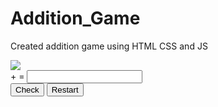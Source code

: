 # Addition_Game
Created addition game using HTML CSS and JS
<!DOCTYPE html>
<html>

<head>
    <link rel="stylesheet" href="https://stackpath.bootstrapcdn.com/bootstrap/4.5.2/css/bootstrap.min.css" integrity="sha384-JcKb8q3iqJ61gNV9KGb8thSsNjpSL0n8PARn9HuZOnIxN0hoP+VmmDGMN5t9UJ0Z" crossorigin="anonymous" />
    <script src="https://code.jquery.com/jquery-3.5.1.slim.min.js" integrity="sha384-DfXdz2htPH0lsSSs5nCTpuj/zy4C+OGpamoFVy38MVBnE+IbbVYUew+OrCXaRkfj" crossorigin="anonymous"></script>
    <script src="https://cdn.jsdelivr.net/npm/popper.js@1.16.1/dist/umd/popper.min.js" integrity="sha384-9/reFTGAW83EW2RDu2S0VKaIzap3H66lZH81PoYlFhbGU+6BZp6G7niu735Sk7lN" crossorigin="anonymous"></script>
    <script src="https://stackpath.bootstrapcdn.com/bootstrap/4.5.2/js/bootstrap.min.js" integrity="sha384-B4gt1jrGC7Jh4AgTPSdUtOBvfO8shuf57BaghqFfPlYxofvL8/KUEfYiJOMMV+rV" crossorigin="anonymous"></script>
</head>

<body>
    <div class="text-center">
        <img src="https://d1tgh8fmlzexmh.cloudfront.net/ccbp-dynamic-webapps/sum-of-two-numbers-img.png" class="image" />
        <div class="bg-container pt-5 pb-5">
            <span class="number m-2" id="firstNumber"></span>
            <span class="operator m-1">+</span>
            <span class="number m-2" id="secondNumber"></span>
            <span class="operator m-1">=</span>
            <input class="user-input" type="text" id="userInput" />
            <div class="mt-4 mb-4">
                <button id="checkButton" class="btn btn-primary mr-3" onclick="checkResult()">
                    Check
                </button>
                <button id="restartButton" class="btn btn-primary" onclick="restart()">
                    Restart
                </button>
            </div>
            <p class="game-result" id="gameResult"></p>
        </div>
    </div>
</body>

</html>
